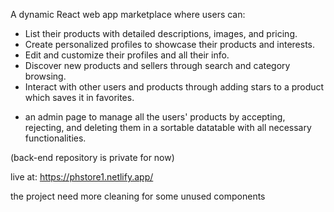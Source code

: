 A dynamic React web app marketplace where users can:

- List their products with detailed descriptions, images, and pricing.
- Create personalized profiles to showcase their products and interests.
- Edit and customize their profiles and all their info.
- Discover new products and sellers through search and category browsing.
- Interact with other users and products through adding stars to a product which saves it in favorites.

+ an admin page to manage all the users' products by accepting, rejecting, and deleting them in a sortable datatable with all necessary functionalities.

(back-end repository is private for now)

live at:
https://phstore1.netlify.app/


the project need more cleaning for some unused components



